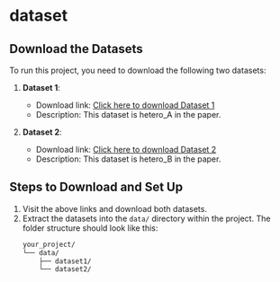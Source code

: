 # dataset

## Download the Datasets

To run this project, you need to download the following two datasets:

1. **Dataset 1**:
   - Download link: [Click here to download Dataset 1](https://example.com/dataset1)
   - Description: This dataset is hetero_A in the paper.

2. **Dataset 2**:
   - Download link: [Click here to download Dataset 2](https://example.com/dataset2)
   - Description: This dataset is hetero_B in the paper.

## Steps to Download and Set Up

1. Visit the above links and download both datasets.
2. Extract the datasets into the `data/` directory within the project. The folder structure should look like this:
   ```bash
   your_project/
   └── data/
       ├── dataset1/
       └── dataset2/
